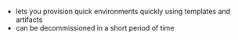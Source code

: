 - lets you provision quick environments quickly using templates and artifacts
- can be decommissioned in a short period of time